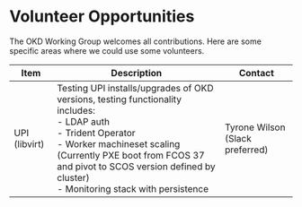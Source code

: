 # Volunteer Opportunities 

<!--- cSpell:ignore virt -->

The OKD Working Group welcomes all contributions. Here are some specific areas where we could use some volunteers. 

| Item | Description | Contact |
| --- | ----------- | --- |
|  UPI (libvirt) | Testing UPI installs/upgrades of OKD versions, testing functionality includes:<br/>- LDAP auth<br/>- Trident Operator<br/>- Worker machineset scaling (Currently PXE boot from FCOS 37 and pivot to SCOS version defined by cluster)<br/>- Monitoring stack with persistence  | Tyrone Wilson (Slack preferred) |


